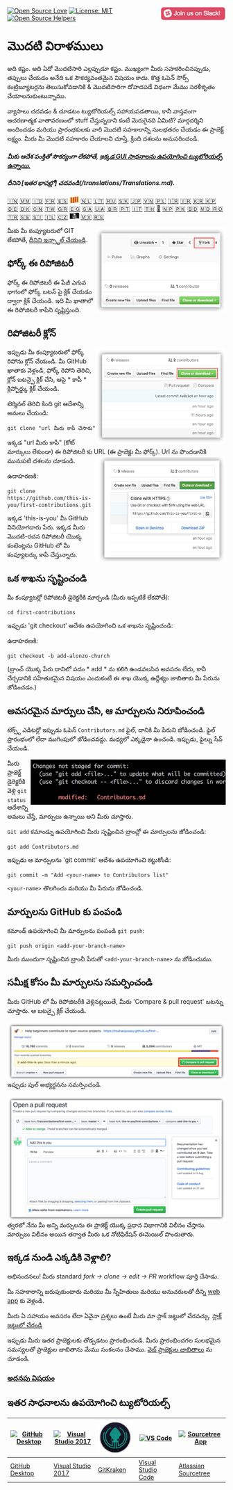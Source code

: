 [![Open Source Love](https://badges.frapsoft.com/os/v1/open-source.svg?v=103)](https://github.com/ellerbrock/open-source-badges/)
[<img align="right" width="150" src="../assets/join-slack-team.png">](https://join.slack.com/t/firstcontributors/shared_invite/enQtNjkxNzQwNzA2MTMwLTVhMWJjNjg2ODRlNWZhNjIzYjgwNDIyZWYwZjhjYTQ4OTBjMWM0MmFhZDUxNzBiYzczMGNiYzcxNjkzZDZlMDM)
[![License: MIT](https://img.shields.io/badge/License-MIT-green.svg)](https://opensource.org/licenses/MIT)
[![Open Source Helpers](https://www.codetriage.com/roshanjossey/first-contributions/badges/users.svg)](https://www.codetriage.com/roshanjossey/first-contributions)


# మొదటి విరాళములు

అది కష్టం. అది ఏదో మొదటిసారి ఎల్లప్పుడూ కష్టం. ముఖ్యంగా మీరు సహకరించినప్పుడు, తప్పులు చేయడం అనేది ఒక సౌకర్యవంతమైన విషయం కాదు. కొత్త ఓపెన్ సోర్స్ కంట్రిబ్యూటర్లను తెలుసుకోవడానికి & మొదటిసారిగా దోహదపడే విధంగా మేము సరళీకృతం చేయాలనుకుంటున్నాము.

వ్యాసాలు చదవడం & చూడటం ట్యుటోరియల్స్ సహాయపడతాయి, కానీ వాస్తవంగా ఆచరణాత్మక వాతావరణంలో stuff చేస్తున్నదాని కంటే మెరుగైనది ఏమిటి? మార్గదర్శిని అందించడం మరియు ప్రారంభకులకు వారి మొదటి సహకారాన్ని సులభతరం చేయడం ఈ ప్రాజెక్ట్ లక్ష్యం. మీరు మీ మొదటి సహకారం చేయాలని చూస్తే, క్రింది దశలను అనుసరించండి.

#### *మీకు ఆదేశ పంక్తితో సౌకర్యంగా లేకపోతే, [ఇక్కడ GUI సాధనాలను ఉపయోగించి ట్యుటోరియల్స్ ఉన్నాయి.](#ఇతర-సాధనాలను-ఉపయోగించి-ట్యుటోరియల్స్)*

#### *దీనిని [ఇతర భాషల్లో] చదవండి(/translations/Translations.md).*

[🇮🇳](translations/README.hi.md)
[🇲🇲](translations/README.mm_unicode.md)
[🇮🇩](translations/README.id.md)
[🇫🇷](translations/README.fr.md)
[🇪🇸](translations/README.es.md)
[<img src="../assets/catalan1.png" width="22">](translations/README.ca.md)
[🇳🇱](translations/README.nl.md)
[🇱🇹](translations/README.lt.md)
[🇷🇺](translations/README.ru.md)
[:slovakia:](translations/README.slk.md)
[🇯🇵](translations/README.ja.md)
[🇻🇳](translations/README.vn.md)
[🇵🇱](translations/README.pl.md)
[🇮🇷](translations/README.fa.md)
[🇮🇷](translations/README.fa.en.md)
[🇰🇷 🇰🇵](translations/README.ko.md)
[🇩🇪](translations/README.de.md)
[🇩🇰](translations/README.da.md)
[🇨🇳](translations/README.chs.md)
[🇹🇼](translations/README.cht.md)
[🇬🇷](translations/README.gr.md)
[🇪🇬](translations/README.eg.md)
[🇸🇦](translations/README.ar.md)
[🇺🇦](translations/README.ua.md)
[🇧🇷](translations/README.pt_br.md)
[🇵🇹](translations/README.pt-pt.md)
[🇮🇹](translations/README.it.md)
[🇹🇭](translations/README.th.md)
[🏴](translations/README.gl.md)
[🇳🇵](translations/README.np.md)
[🇵🇰](translations/README.ur.md)
[:bangladesh:](translations/README.bn.md)
[🇲🇩 🇷🇴](translations/README.ro.md)
[🇹🇷](translations/README.tr.md)
[🇸🇪](translations/README.se.md)
[:slovenia:](translations/README.sl.md)
[🇮🇱](translations/README.hb.md)
[🇨🇿](translations/README.cs.md)
[<img src="assets/pirate.png" width="22">](translations/README.en-pirate.md)
[🇲🇽](translations/README.mx.md)
[🇷🇸](translations/README.sr.md)




<img align="right" width="300" src="../assets/fork.png" alt="fork this repository" />

మీకు మీ కంప్యూటరులో GIT లేకపోతే, [దీనిని ఇన్స్టాల్ చేయండి]( https://help.github.com/articles/set-up-git/).

## ఫోర్క్ ఈ రిపోజిటరీ

ఫోర్క్ ఈ రిపోజిటరీ ఈ పేజీ ఎగువ భాగంలో ఫోర్క్ బటన్ పై క్లిక్ చేయడం ద్వారా క్లిక్ చేయండి.
ఇది మీ ఖాతాలో ఈ రిపోజిటరీ కాపీని సృష్టిస్తుంది.

## రిపోజిటరీ క్లోన్

<img align="right" width="300" src="../assets/clone.png" alt="clone this repository" />

ఇప్పుడు మీ కంప్యూటరులో ఫోర్క్ రిపోను క్లోన్ చేయండి. మీ GitHub ఖాతాకు వెళ్లండి, ఫోర్క్ రెపోని తెరిచి, క్లోన్ బటన్పై క్లిక్ చేసి, ఆపై * కాపీ * క్లిప్బోర్డ్కు క్లిక్ చేయండి.

టెర్మినల్ తెరిచి కింది git ఆదేశాన్ని అమలు చేయండి:
```
git clone "url మీరు కాపీ చేసారు"
```
ఇక్కడ "url మీరు కాపీ" (కోట్ మార్కులు లేకుండా) ఈ రిపోజిటరీ కు URL (ఈ ప్రాజెక్టు మీ ఫోర్క్). Url ను పొందడానికి మునుపటి దశలను చూడండి.
<img align="right" width="300" src="../assets/copy-to-clipboard.png" alt="copy URL to clipboard" />

ఉదాహరణకి:
```
git clone https://github.com/this-is-you/first-contributions.git
```
ఇక్కడ 'this-is-you' మీ GitHub వినియోగదారు పేరు. ఇక్కడ మీరు మొదటి-రచన రిపోజిటరీ యొక్క కంటెంట్లను GitHub లో మీ కంప్యూటర్కు కాపీ చేస్తున్నారు.

## ఒక శాఖను సృష్టించండి

మీ కంప్యూటర్లో రిపోజిటరీ డైరెక్టరీకి మార్చండి (మీరు ఇప్పటికే లేకపోతే):

```
cd first-contributions
```
ఇప్పుడు 'git checkout' ఆదేశం ఉపయోగించి ఒక శాఖను సృష్టించండి:


ఉదాహరణకి:
```
git checkout -b add-alonzo-church
```
(బ్రాంచ్ యొక్క పేరు దానిలో పదం * add * ను కలిగి ఉండవలసిన అవసరం లేదు, కానీ చేర్చడానికి సహేతుకమైన విషయం ఎందుకంటే ఈ శాఖ యొక్క ఉద్దేశ్యం జాబితాకు మీ పేరును జోడించడం.)

## అవసరమైన మార్పులు చేసి, ఆ మార్పులను నిరూపించండి

టెక్స్ట్ ఎడిటర్లో ఇప్పుడు ఓపెన్ `Contributors.md` ఫైల్, దానికి మీ పేరుని జోడించండి. ఫైల్ ప్రారంభంలో లేదా ముగింపులో జోడించవద్దు. మధ్యలో ఎక్కడైనా ఉంచండి. ఇప్పుడు, ఫైల్ను సేవ్ చేయండి.

<img align="right" width="450" src="../assets/git-status.png" alt="git status" />


మీరు ప్రాజెక్ట్ డైరెక్టరీకి వెళ్లి `git status` ఆదేశాన్ని అమలు చేస్తే, మార్పులు ఉన్నాయి అని మీరు చూస్తారు.

`Git add` కమాండ్ను ఉపయోగించి మీరు సృష్టించిన బ్రాంచ్లో ఈ మార్పులను జోడించండి:
```
git add Contributors.md
```

ఇప్పుడు ఆ మార్పులను 'git commit' ఆదేశం ఉపయోగించి కట్టుకోండి:
```
git commit -m "Add <your-name> to Contributors list"
```
`<your-name>` తొలగించు మరియు మీ పేరును జోడించండి.

## మార్పులను GitHub కు పంపండి

కమాండ్ ఉపయోగించి మీ మార్పులను పంపండి `git push`:
```
git push origin <add-your-branch-name>
```
మీరు ముందుగా సృష్టించిన బ్రాంచీ పేరుతో `<add-your-branch-name>` ను జోడించుము.

## సమీక్ష కోసం మీ మార్పులను సమర్పించండి

మీరు GitHub లో మీ రిపోజిటరీకి వెళ్లినట్లయితే, మీరు 'Compare & pull request' బటన్ను చూస్తారు. ఆ బటన్పై క్లిక్ చేయండి.

<img style="float: right;" src="../assets/compare-and-pull.png" alt="create a pull request" />

ఇప్పుడు పుల్ అభ్యర్థనను సమర్పించండి.

<img style="float: right;" src="../assets/submit-pull-request.png" alt="submit pull request" />

త్వరలో నేను మీ అన్ని మర్పులను ఈ ప్రాజెక్ట్ యొక్క ప్రధాన విభాగానికి విలీనం చేస్తాను. మార్పులు విలీనం అయిన తర్వాత మీరు ఒక నోటిఫికేషన్ ఈమెయిల్ పొందుతారు.

## ఇక్కడ నుండి ఎక్కడికి వెళ్లాలి?

అభినందనలు! మీరు standard _fork -> clone -> edit -> PR_ workflow పూర్తి చేసాడు.

మీ సహకారాన్ని జరుపుకుంటారు మరియు మీ స్నేహితులు మరియు అనుచరులతో దీన్ని [web app](https://roshanjossey.github.io/first-contributions/#social-share) కు వెళ్లండి.

మీరు ఏ సహాయం అవసరం లేదా ఏవైనా ప్రశ్నలు ఉంటే మీరు మా స్లాక్ జట్టులో చేరవచ్చు. [స్లాక్ జట్టులో చేరండి](https://join.slack.com/t/firstcontributors/shared_invite/enQtMzE1MTYwNzI3ODQ0LTZiMDA2OGI2NTYyNjM1MTFiNTc4YTRhZTg4OWZjMzA0ZWZmY2UxYzVkMzI1ZmVmOWI4ODdkZWQwNTM2NDVmNjY)

ఇప్పుడు మీరు ఇతర ప్రాజెక్టులకు తోడ్పడటం ప్రారంభించండి. మీరు ప్రారంభించగల సులభమైన సమస్యలతో ప్రాజెక్టుల జాబితాను మేము సంకలనం చేసాము. [వెబ్ ప్రాజెక్టుల జాబితాలు](https://roshanjossey.github.io/first-contributions/#project-list) ను చూడండి.

### [అదనపు విషయం](/additional-material/git_workflow_scenarios/additional-material.md)


## ఇతర సాధనాలను ఉపయోగించి ట్యుటోరియల్స్
|<a href="/github-desktop-tutorial.md"><img alt="GitHub Desktop" src="https://desktop.github.com/images/desktop-icon.svg" width="100"></a>|<a href="/github-windows-vs2017-tutorial.md"><img alt="Visual Studio 2017" src="https://upload.wikimedia.org/wikipedia/commons/c/cd/Visual_Studio_2017_Logo.svg" width="100"></a>|<a href="/gitkraken-tutorial.md"><img alt="GitKraken" src="/assets/gk-icon.png" width="100"></a>|<a href="/github-windows-vs-code-tutorial.md"><img alt="VS Code" src="https://upload.wikimedia.org/wikipedia/commons/2/2d/Visual_Studio_Code_1.18_icon.svg" width=100></a>|<a href="/sourcetree-macos-tutorial.md"><img alt="Sourcetree App" src="https://wac-cdn.atlassian.com/dam/jcr:81b15cde-be2e-4f4a-8af7-9436f4a1b431/Sourcetree-icon-blue.svg" width=100></a>|
|---|---|---|---|---|
|[GitHub Desktop](/github-desktop-tutorial.md)|[Visual Studio 2017](/github-windows-vs2017-tutorial.md)|[GitKraken](/gitkraken-tutorial.md)|[Visual Studio Code](/github-windows-vs-code-tutorial.md)|[Atlassian Sourcetree](/sourcetree-macos-tutorial.md)|
